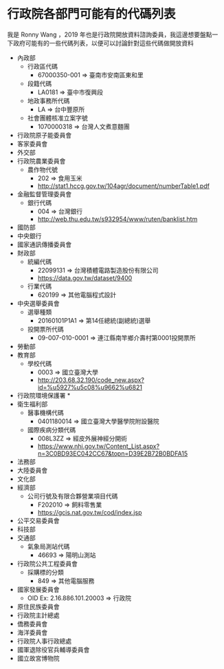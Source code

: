 行政院各部門可能有的代碼列表
=======================

我是 Ronny Wang ，2019 年也是行政院開放資料諮詢委員，我這邊想要盤點一下政府可能有的一些代碼列表，以便可以討論針對這些代碼做開放資料

* 內政部
    * 行政區代碼
        * 67000350-001 => 臺南市安南區東和里
    * 段籍代碼
        * LA0181 => 臺中市復興段
    * 地政事務所代碼
        * LA => 台中豐原所
    * 社會團體核准立案字號
        * 1070000318 => 台灣人文煮意麵團
* 行政院原子能委員會
* 客家委員會
* 外交部
* 行政院農業委員會
    * 農作物代號
        * 202 => 食用玉米
        * http://stat1.hccg.gov.tw/104agr/document/numberTable1.pdf
* 金融監督管理委員會
    * 銀行代碼
        * 004 => 台灣銀行
        * http://web.thu.edu.tw/s932954/www/ruten/banklist.htm
* 國防部
* 中央銀行
* 國家通訊傳播委員會
* 財政部
    * 統編代碼
        * 22099131 => 台灣積體電路製造股份有限公司
        * https://data.gov.tw/dataset/9400
    * 行業代碼
        * 620199 => 其他電腦程式設計
* 中央選舉委員會
    * 選舉種類
        * 20160101P1A1 => 第14任總統(副總統)選舉
    * 投開票所代碼
        * 09-007-010-0001 => 連江縣南竿鄉介壽村第0001投開票所
* 勞動部
* 教育部
    * 學校代碼
        * 0003 => 國立臺灣大學
        * http://203.68.32.190/code_new.aspx?id=%u5927%u5c08%u9662%u6821
* 行政院環境保護署
    * 
* 衛生福利部
    * 醫事機構代碼
        * 0401180014 => 國立臺灣大學醫學院附設醫院
    * 國際疾病分類代碼
        * 008L3ZZ => 經皮外展神經分開術
        * https://www.nhi.gov.tw/Content_List.aspx?n=3C0BD93EC042CC67&topn=D39E2B72B0BDFA15
* 法務部
* 大陸委員會
* 文化部
* 經濟部
    * 公司行號及有限合夥營業項目代碼
        * F202010 => 飼料零售業
        * https://gcis.nat.gov.tw/cod/index.jsp
* 公平交易委員會
* 科技部
* 交通部
    * 氣象局測站代碼
        * 46693 => 陽明山測站
* 行政院公共工程委員會
    * 採購標的分類
        * 849 => 其他電腦服務
* 國家發展委員會
    * OID Ex: 2.16.886.101.20003 => 行政院
* 原住民族委員會
* 行政院主計總處
* 僑務委員會
* 海洋委員會
* 行政院人事行政總處
* 國軍退除役官兵輔導委員會
* 國立故宮博物院

 
